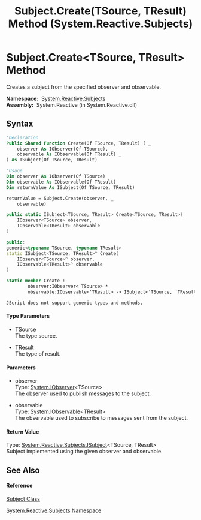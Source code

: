 ﻿---
title: Subject.Create(TSource, TResult) Method  (System.Reactive.Subjects)
TOCTitle: Create(TSource, TResult) Method
ms:assetid: M:System.Reactive.Subjects.Subject.Create``2(System.IObserver{``0},System.IObservable{``1})
ms:mtpsurl: https://msdn.microsoft.com/en-us/library/Hh211824(v=VS.103)
ms:contentKeyID: 36069270
ms.date: 06/28/2011
mtps_version: v=VS.103
f1_keywords:
- System.Reactive.Subjects.Subject.Create``2
dev_langs:
- CSharp
- JScript
- VB
- FSharp
- c++
---

# Subject.Create\<TSource, TResult\> Method

Creates a subject from the specified observer and observable.

**Namespace:**  [System.Reactive.Subjects](hh211639\(v=vs.103\).md)  
**Assembly:**  System.Reactive (in System.Reactive.dll)

## Syntax

``` vb
'Declaration
Public Shared Function Create(Of TSource, TResult) ( _
    observer As IObserver(Of TSource), _
    observable As IObservable(Of TResult) _
) As ISubject(Of TSource, TResult)
```

``` vb
'Usage
Dim observer As IObserver(Of TSource)
Dim observable As IObservable(Of TResult)
Dim returnValue As ISubject(Of TSource, TResult)

returnValue = Subject.Create(observer, _
    observable)
```

``` csharp
public static ISubject<TSource, TResult> Create<TSource, TResult>(
    IObserver<TSource> observer,
    IObservable<TResult> observable
)
```

``` c++
public:
generic<typename TSource, typename TResult>
static ISubject<TSource, TResult>^ Create(
    IObserver<TSource>^ observer, 
    IObservable<TResult>^ observable
)
```

``` fsharp
static member Create : 
        observer:IObserver<'TSource> * 
        observable:IObservable<'TResult> -> ISubject<'TSource, 'TResult> 
```

``` jscript
JScript does not support generic types and methods.
```

#### Type Parameters

  - TSource  
    The type source.

<!-- end list -->

  - TResult  
    The type of result.

#### Parameters

  - observer  
    Type: [System.IObserver](https://msdn.microsoft.com/en-us/library/Dd783449)\<TSource\>  
    The observer used to publish messages to the subject.  

<!-- end list -->

  - observable  
    Type: [System.IObservable](https://msdn.microsoft.com/en-us/library/Dd990377)\<TResult\>  
    The observable used to subscribe to messages sent from the subject.  

#### Return Value

Type: [System.Reactive.Subjects.ISubject](hh229572\(v=vs.103\).md)\<TSource, TResult\>  
Subject implemented using the given observer and observable.  

## See Also

#### Reference

[Subject Class](hh229699\(v=vs.103\).md)

[System.Reactive.Subjects Namespace](hh211639\(v=vs.103\).md)

